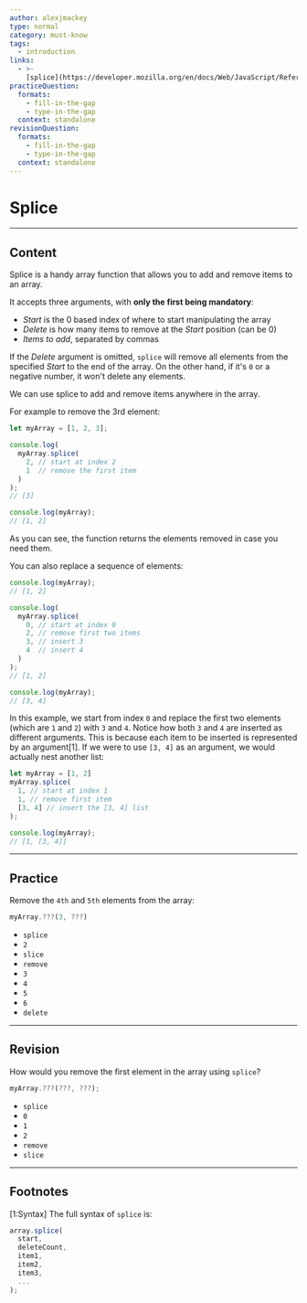 ```yaml
---
author: alexjmackey
type: normal
category: must-know
tags:
  - introduction
links:
  - >-
    [splice](https://developer.mozilla.org/en/docs/Web/JavaScript/Reference/Global_Objects/Array/splice){documentation}
practiceQuestion:
  formats:
    - fill-in-the-gap
    - type-in-the-gap
  context: standalone
revisionQuestion:
  formats:
    - fill-in-the-gap
    - type-in-the-gap
  context: standalone
---
```


# Splice


---

## Content

Splice is a handy array function that allows you to add and remove items to an array.

It accepts three arguments, with **only the first being mandatory**:

- *Start* is the 0 based index of where to start manipulating the array
- *Delete* is how many items to remove at the *Start* position (can be 0)
- *Items to add*, separated by commas

If the *Delete* argument is omitted, `splice` will remove all elements from the specified *Start* to the end of the array. On the other hand, if it's `0` or a negative number, it won't delete any elements.

We can use splice to add and remove items anywhere in the array.

For example to remove the 3rd element:

```js
let myArray = [1, 2, 3];

console.log(
  myArray.splice(
    2, // start at index 2
    1  // remove the first item
  )
);
// [3]

console.log(myArray);
// [1, 2]
```

As you can see, the function returns the elements removed in case you need them.

You can also replace a sequence of elements:

```js
console.log(myArray);
// [1, 2]

console.log(
  myArray.splice(
    0, // start at index 0
    2, // remove first two items
    3, // insert 3
    4  // insert 4
  )
);
// [1, 2]

console.log(myArray);
// [3, 4]
```

In this example, we start from index `0` and replace the first two elements (which are `1` and `2`) with `3` and `4`. Notice how both `3` and `4` are inserted as different arguments. This is because each item to be inserted is represented by an argument[1]. If we were to use `[3, 4]` as an argument, we would actually nest another list:

```js
let myArray = [1, 2]
myArray.splice(
  1, // start at index 1
  1, // remove first item
  [3, 4] // insert the [3, 4] list
);

console.log(myArray);
// [1, [3, 4]]
```


---

## Practice

Remove the `4th` and `5th` elements from the array:

```js
myArray.???(3, ???)
```

- `splice`
- `2`
- `slice`
- `remove`
- `3`
- `4`
- `5`
- `6`
- `delete`


---

## Revision

How would you remove the first element in the array using `splice`?

```js
myArray.???(???, ???);
```

- `splice`
- `0`
- `1`
- `2`
- `remove`
- `slice`


---

## Footnotes

[1:Syntax]
The full syntax of `splice` is:

```js
array.splice(
  start,
  deleteCount,
  item1,
  item2,
  item3,
  ...
);
```
 
